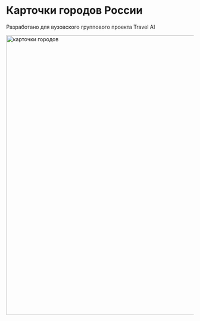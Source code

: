 # Карточки городов России
Разработано для вузовского группового проекта Travel AI

<img src="https://github.com/user-attachments/assets/2f760337-69f1-4e73-995f-024ee52049f9" width="750" alt="карточки городов">

